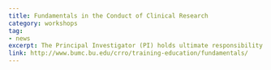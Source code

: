 ```yaml
---
title: Fundamentals in the Conduct of Clinical Research
category: workshops
tag: 
- news
excerpt: The Principal Investigator (PI) holds ultimate responsibility for the design, conduct, and management of a research study which requires up-to-date skills and knowledge.  Using International Conference on Harmonization Good Clinical Practice as the gold standard for the conduct of human research studies, this rigorous training for new and experienced clinical researchers who are interested in a refresher. Note that tyhis training takes place over two half-days. 
link: http://www.bumc.bu.edu/crro/training-education/fundamentals/
---
```

